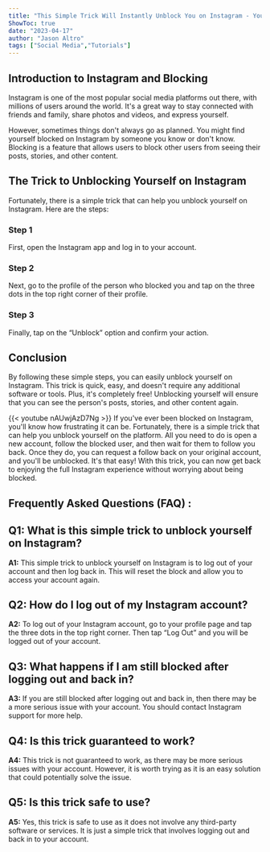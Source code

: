 ```yaml
---
title: "This Simple Trick Will Instantly Unblock You on Instagram - You Won't Believe How Easy It Is!"
ShowToc: true 
date: "2023-04-17"
author: "Jason Altro" 
tags: ["Social Media","Tutorials"]
---
```

## Introduction to Instagram and Blocking

Instagram is one of the most popular social media platforms out there, with millions of users around the world. It's a great way to stay connected with friends and family, share photos and videos, and express yourself. 

However, sometimes things don't always go as planned. You might find yourself blocked on Instagram by someone you know or don't know. Blocking is a feature that allows users to block other users from seeing their posts, stories, and other content.

## The Trick to Unblocking Yourself on Instagram

Fortunately, there is a simple trick that can help you unblock yourself on Instagram. Here are the steps:

### Step 1

First, open the Instagram app and log in to your account.

### Step 2

Next, go to the profile of the person who blocked you and tap on the three dots in the top right corner of their profile.

### Step 3

Finally, tap on the “Unblock” option and confirm your action.

## Conclusion

By following these simple steps, you can easily unblock yourself on Instagram. This trick is quick, easy, and doesn't require any additional software or tools. Plus, it's completely free! Unblocking yourself will ensure that you can see the person's posts, stories, and other content again.

{{< youtube nAUwjAzD7Ng >}} 
If you've ever been blocked on Instagram, you'll know how frustrating it can be. Fortunately, there is a simple trick that can help you unblock yourself on the platform. All you need to do is open a new account, follow the blocked user, and then wait for them to follow you back. Once they do, you can request a follow back on your original account, and you'll be unblocked. It's that easy! With this trick, you can now get back to enjoying the full Instagram experience without worrying about being blocked.

## Frequently Asked Questions (FAQ) :
## Q1: What is this simple trick to unblock yourself on Instagram?

**A1:** This simple trick to unblock yourself on Instagram is to log out of your account and then log back in. This will reset the block and allow you to access your account again.

## Q2: How do I log out of my Instagram account?

**A2:** To log out of your Instagram account, go to your profile page and tap the three dots in the top right corner. Then tap “Log Out” and you will be logged out of your account.

## Q3: What happens if I am still blocked after logging out and back in?

**A3:** If you are still blocked after logging out and back in, then there may be a more serious issue with your account. You should contact Instagram support for more help.

## Q4: Is this trick guaranteed to work?

**A4:** This trick is not guaranteed to work, as there may be more serious issues with your account. However, it is worth trying as it is an easy solution that could potentially solve the issue.

## Q5: Is this trick safe to use?

**A5:** Yes, this trick is safe to use as it does not involve any third-party software or services. It is just a simple trick that involves logging out and back in to your account.




